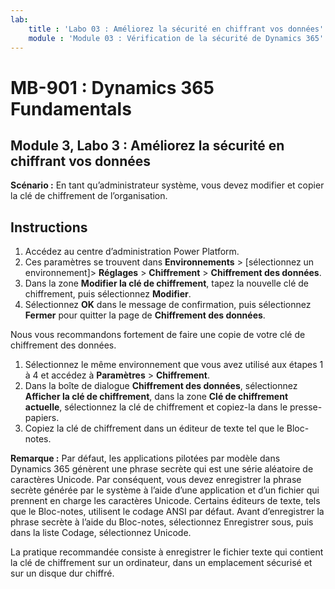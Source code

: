 ```yaml
---
lab:
    title : 'Labo 03 : Améliorez la sécurité en chiffrant vos données'
    module : 'Module 03 : Vérification de la sécurité de Dynamics 365'
---
```


# MB-901 : Dynamics 365 Fundamentals
## Module 3, Labo 3 : Améliorez la sécurité en chiffrant vos données

**Scénario :** En tant qu’administrateur système, vous devez modifier et copier la clé de chiffrement de l’organisation.

## Instructions

1. Accédez au centre d’administration Power Platform.  
1. Ces paramètres se trouvent dans **Environnements** > [sélectionnez un environnement]> **Réglages** > **Chiffrement** > **Chiffrement des données**.
1. Dans la zone **Modifier la clé de chiffrement**, tapez la nouvelle clé de chiffrement, puis sélectionnez **Modifier**.
1. Sélectionnez **OK** dans le message de confirmation, puis sélectionnez **Fermer** pour quitter la page de **Chiffrement des données**.

Nous vous recommandons fortement de faire une copie de votre clé de chiffrement des données.

1. Sélectionnez le même environnement que vous avez utilisé aux étapes 1 à 4 et accédez à **Paramètres** > **Chiffrement**.
1. Dans la boîte de dialogue **Chiffrement des données**, sélectionnez **Afficher la clé de chiffrement**, dans la zone **Clé de chiffrement actuelle**, sélectionnez la clé de chiffrement et copiez-la dans le presse-papiers.
1. Copiez la clé de chiffrement dans un éditeur de texte tel que le Bloc-notes.

**Remarque :** Par défaut, les applications pilotées par modèle dans Dynamics 365 génèrent une phrase secrète qui est une série aléatoire de caractères Unicode. Par conséquent, vous devez enregistrer la phrase secrète générée par le système à l’aide d’une application et d’un fichier qui prennent en charge les caractères Unicode. Certains éditeurs de texte, tels que le Bloc-notes, utilisent le codage ANSI par défaut. Avant d’enregistrer la phrase secrète à l’aide du Bloc-notes, sélectionnez Enregistrer sous, puis dans la liste Codage, sélectionnez Unicode.

La pratique recommandée consiste à enregistrer le fichier texte qui contient la clé de chiffrement sur un ordinateur, dans un emplacement sécurisé et sur un disque dur chiffré.
